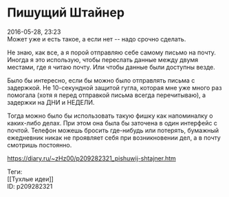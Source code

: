 Пишущий Штайнер
================

   
 2016-05-28, 23:23   
  Может уже и есть такое, а если нет -- надо срочно сделать.   
   
 Не знаю, как все, а я порой отправляю себе самому письмо на почту. Иногда я это использую, чтобы переслать данные между двумя местами, где я читаю почту. Или чтобы данные были доступны везде.   
   
 Было бы интересно, если бы можно было отправлять письма с задержкой. Не 10-секундной защитой гугла, которая мне уже много раз помогала (хотя я перед отправкой письма всегда перечитываю), а задержки на ДНИ и НЕДЕЛИ.   
   
 Тогда можно было бы использовать такую фишку как напоминалку о каких-либо делах. При этом она была бы заточена в один интерфейс с почтой. Телефон можешь бросить где-нибудь или потерять, бумажный ежедневник никак не проявляет себя при возникновении дел, а в почту смотришь постоянно.   
    
 <https://diary.ru/~zHz00/p209282321_pishuwij-shtajner.htm>   
   
 Теги:   
 [[Тухлые идеи]]   
 ID: p209282321